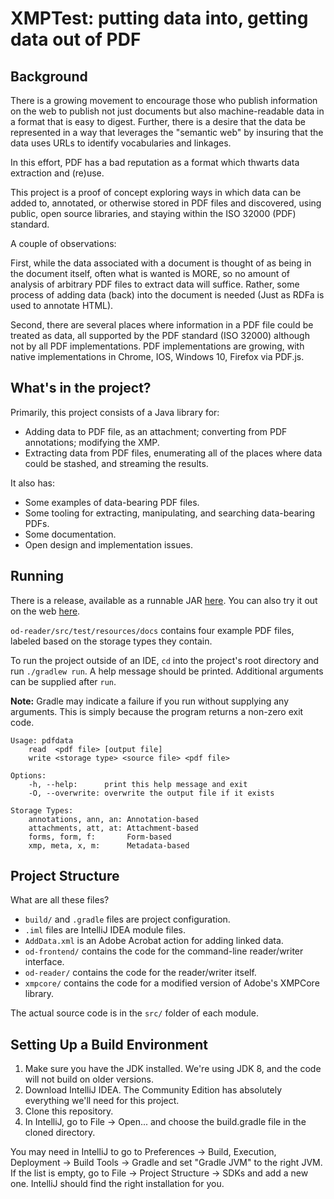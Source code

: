 # XMPTest: putting data into, getting data out of PDF

## Background

There is a growing movement to encourage those who publish information on the web to publish not just documents but also machine-readable data in a format that is easy to digest. Further, there is a desire that the data be represented in a way that leverages the "semantic web" by insuring that the data uses URLs to identify vocabularies and linkages.

In this effort, PDF has a bad reputation as a format which thwarts data extraction and (re)use.

This project is a proof of concept exploring ways in which data can be added to, annotated, or otherwise stored in PDF
files and discovered, using public, open source libraries, and staying within the ISO 32000 (PDF) standard.

A couple of observations: 

First, while the data associated with a document is thought of as being in the document itself, often what is wanted is MORE, so no amount of analysis of arbitrary PDF files to extract data will suffice. Rather, some process of adding data (back) into the document is needed (Just as RDFa is used to annotate HTML).  

Second, there are several places where information in a PDF file could be treated as data, all supported by the PDF standard (ISO 32000) although not by all PDF implementations. PDF implementations are growing, with native implementations in Chrome, IOS, Windows 10, Firefox via PDF.js.

## What's in the project?

Primarily, this project consists of a Java library for:

* Adding data to PDF file, as an attachment; converting from PDF annotations; modifying the XMP. 
* Extracting data from PDF files, enumerating all of the places where data could be stashed, and streaming the results.

It also has:

* Some examples of data-bearing PDF files.
* Some tooling for extracting, manipulating, and searching data-bearing PDFs.
* Some documentation.
* Open design and implementation issues.


## Running

There is a release, available as a runnable JAR [here](https://github.com/Aiybe/xmptest/releases).
You can also try it out on the web [here](https://pdf.abe.im).

`od-reader/src/test/resources/docs` contains four example PDF files, labeled based on the storage types they contain.

To run the project outside of an IDE, `cd` into the project's root directory and run `./gradlew run`. 
A help message should be printed. Additional arguments can be supplied after `run`.

__Note:__ Gradle may indicate a failure if you run without supplying any arguments.
This is simply because the program returns a non-zero exit code.

    Usage: pdfdata
        read  <pdf file> [output file]
        write <storage type> <source file> <pdf file>
    
    Options:
        -h, --help:      print this help message and exit
        -O, --overwrite: overwrite the output file if it exists
    
    Storage Types:
        annotations, ann, an: Annotation-based
        attachments, att, at: Attachment-based
        forms, form, f:       Form-based
        xmp, meta, x, m:      Metadata-based

## Project Structure

What are all these files?

* `build/` and `.gradle` files are project configuration.
* `.iml` files are IntelliJ IDEA module files.
* `AddData.xml` is an Adobe Acrobat action for adding linked data.
* `od-frontend/` contains the code for the command-line reader/writer interface.
* `od-reader/` contains the code for the reader/writer itself.
* `xmpcore/` contains the code for a modified version of Adobe's XMPCore library.

The actual source code is in the `src/` folder of each module.

## Setting Up a Build Environment

1. Make sure you have the JDK installed. We're using JDK 8, and the code will not build on older versions.
2. Download IntelliJ IDEA. The Community Edition has absolutely everything we'll need for this project.
3. Clone this repository.
4. In IntelliJ, go to File -> Open... and choose the build.gradle file in the cloned directory.

You may need in IntelliJ to go to Preferences -> Build, Execution, Deployment -> Build Tools -> Gradle
and set "Gradle JVM" to the right JVM. If the list is empty, go to File -> Project Structure -> SDKs and 
add a new one. IntelliJ should find the right installation for you.

